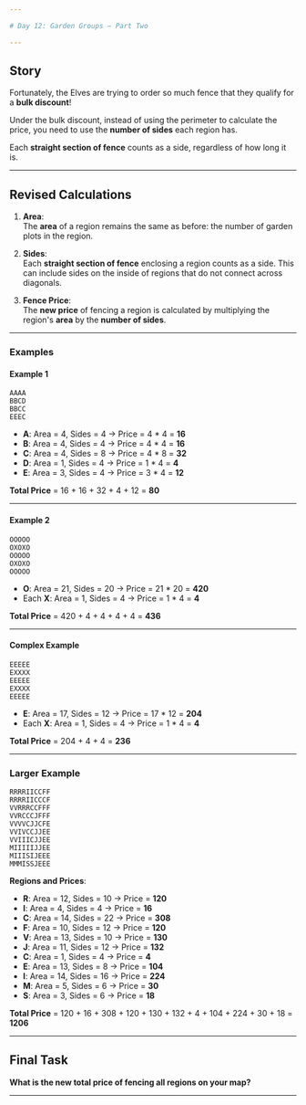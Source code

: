 ```yaml
---

# Day 12: Garden Groups – Part Two  

---
```


## Story  

Fortunately, the Elves are trying to order so much fence that they qualify for a **bulk discount**!  

Under the bulk discount, instead of using the perimeter to calculate the price, you need to use the **number of sides** each region has.  

Each **straight section of fence** counts as a side, regardless of how long it is.  

---

## Revised Calculations  

1. **Area**:  
   The **area** of a region remains the same as before: the number of garden plots in the region.  

2. **Sides**:  
   Each **straight section of fence** enclosing a region counts as a side. This can include sides on the inside of regions that do not connect across diagonals.  

3. **Fence Price**:  
   The **new price** of fencing a region is calculated by multiplying the region's **area** by the **number of sides**.  

---

### Examples  

#### Example 1  

```
AAAA
BBCD
BBCC
EEEC
```  

- **A**: Area = 4, Sides = 4 → Price = 4 * 4 = **16**  
- **B**: Area = 4, Sides = 4 → Price = 4 * 4 = **16**  
- **C**: Area = 4, Sides = 8 → Price = 4 * 8 = **32**  
- **D**: Area = 1, Sides = 4 → Price = 1 * 4 = **4**  
- **E**: Area = 3, Sides = 4 → Price = 3 * 4 = **12**  

**Total Price** = 16 + 16 + 32 + 4 + 12 = **80**  

---

#### Example 2  

```
OOOOO
OXOXO
OOOOO
OXOXO
OOOOO
```  

- **O**: Area = 21, Sides = 20 → Price = 21 * 20 = **420**  
- Each **X**: Area = 1, Sides = 4 → Price = 1 * 4 = **4**  

**Total Price** = 420 + 4 + 4 + 4 + 4 = **436**  

---

#### Complex Example  

```
EEEEE
EXXXX
EEEEE
EXXXX
EEEEE
```  

- **E**: Area = 17, Sides = 12 → Price = 17 * 12 = **204**  
- Each **X**: Area = 1, Sides = 4 → Price = 1 * 4 = **4**  

**Total Price** = 204 + 4 + 4 = **236**  

---

### Larger Example  

```
RRRRIICCFF
RRRRIICCCF
VVRRRCCFFF
VVRCCCJFFF
VVVVCJJCFE
VVIVCCJJEE
VVIIICJJEE
MIIIIIJJEE
MIIISIJEEE
MMMISSJEEE
```  

**Regions and Prices**:  

- **R**: Area = 12, Sides = 10 → Price = **120**  
- **I**: Area = 4, Sides = 4 → Price = **16**  
- **C**: Area = 14, Sides = 22 → Price = **308**  
- **F**: Area = 10, Sides = 12 → Price = **120**  
- **V**: Area = 13, Sides = 10 → Price = **130**  
- **J**: Area = 11, Sides = 12 → Price = **132**  
- **C**: Area = 1, Sides = 4 → Price = **4**  
- **E**: Area = 13, Sides = 8 → Price = **104**  
- **I**: Area = 14, Sides = 16 → Price = **224**  
- **M**: Area = 5, Sides = 6 → Price = **30**  
- **S**: Area = 3, Sides = 6 → Price = **18**  

**Total Price** = 120 + 16 + 308 + 120 + 130 + 132 + 4 + 104 + 224 + 30 + 18 = **1206**  

---

## Final Task  

**What is the new total price of fencing all regions on your map?**  

---